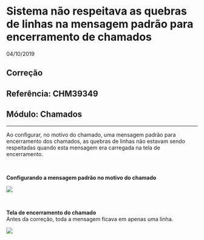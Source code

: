 # Sistema não respeitava as quebras de linhas na mensagem padrão para encerramento de chamados
04/10/2019
## Correção
## Referência: CHM39349
## Módulo: Chamados
***

Ao configurar, no motivo do chamado, uma mensagem padrão para encerramento dos chamados, as quebras de linhas não estavam sendo respeitadas quando esta mensagem era carregada na tela de encerramento.

<br />

**Configurando a mensagem padrão no motivo do chamado**

![]([PATH_IMG]/CHM39349_configMsgPadrao.png)

<br />

**Tela de encerramento do chamado**
<br />
Antes da correção, toda a mensagem ficava em apenas uma linha.

![]([PATH_IMG]/CHM39349_msgTelaEncerramento.png)

